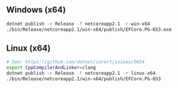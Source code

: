 ## Windows (x64)

```bash
dotnet publish -c Release -f netcoreapp2.1 -r win-x64
./bin/Release/netcoreapp2.1/win-x64/publish/EFCore.PG-653.exe
```

## Linux (x64)

```bash
# See: https://github.com/dotnet/corert/issues/5654
export CppCompilerAndLinker=clang
dotnet publish -c Release -f netcoreapp2.1 -r linux-x64
./bin/Release/netcoreapp2.1/win-x64/publish/EFCore.PG-653
```

